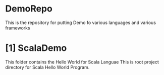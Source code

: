 DemoRepo
==========

This is the repository for putting Demo fo various languages and various frameworks

[1] ScalaDemo
====================
This folder contains the Hello World for Scala Languae
This is root project directory for Scala Hello World Program.
